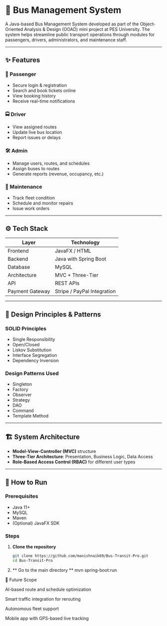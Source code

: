 # 🚌 Bus Management System

A Java-based Bus Management System developed as part of the Object-Oriented Analysis & Design (OOAD) mini project at PES University. The system helps streamline public transport operations through modules for passengers, drivers, administrators, and maintenance staff.

---

## ✨ Features

### 👤 Passenger
- Secure login & registration
- Search and book tickets online
- View booking history
- Receive real-time notifications

### 🚍 Driver
- View assigned routes
- Update live bus location
- Report issues or delays

### 🛠️ Admin
- Manage users, routes, and schedules
- Assign buses to routes
- Generate reports (revenue, occupancy, etc.)

### 🔧 Maintenance
- Track fleet condition
- Schedule and monitor repairs
- Issue work orders

---

## ⚙️ Tech Stack

| Layer             | Technology                    |
|------------------|-------------------------------|
| Frontend          | JavaFX / HTML                 |
| Backend           | Java with Spring Boot         |
| Database          | MySQL                         |
| Architecture      | MVC + Three-Tier              |
| API               | REST APIs                     |
| Payment Gateway   | Stripe / PayPal Integration   |

---

## 🧠 Design Principles & Patterns

### SOLID Principles
- Single Responsibility
- Open/Closed
- Liskov Substitution
- Interface Segregation
- Dependency Inversion

### Design Patterns Used
- Singleton
- Factory
- Observer
- Strategy
- DAO
- Command
- Template Method

---

## 🏗️ System Architecture

- **Model-View-Controller (MVC)** structure
- **Three-Tier Architecture**: Presentation, Business Logic, Data Access
- **Role-Based Access Control (RBAC)** for different user types

---

## 🚀 How to Run

### Prerequisites
- Java 11+
- MySQL
- Maven
- (Optional) JavaFX SDK

### Steps
1. **Clone the repository**
   ```bash
   git clone https://github.com/manishnaik69/Bus-Transit-Pro.git
   cd Bus-Transit-Pro
2) ** Go to the main directory **
mvn spring-boot:run

🔭 Future Scope

AI-based route and schedule optimization

Smart traffic integration for rerouting

Autonomous fleet support

Mobile app with GPS-based live tracking
